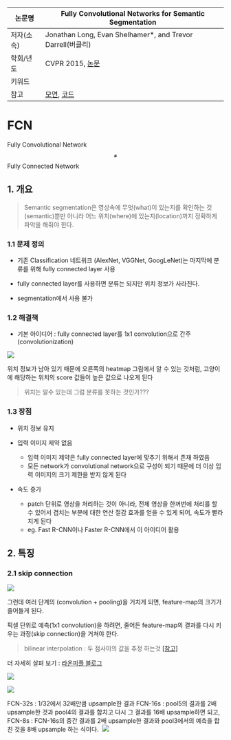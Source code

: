 |논문명|Fully Convolutional Networks for Semantic Segmentation|
|-|-|
|저자(소속)|Jonathan Long, Evan Shelhamer*, and Trevor Darrell(버클리)|
|학회/년도|CVPR 2015, [논문](https://arxiv.org/pdf/1605.06211.pdf)|
|키워드| |
|참고|[모연](http://www.whydsp.org/317), [코드](https://github.com/shelhamer/fcn.berkeleyvision.org)|


# FCN

Fully Convolutional Network $$\ne$$ Fully Connected Network

## 1. 개요 

> Semantic segmentation은 영상속에 무엇(what)이 있는지를 확인하는 것(semantic)뿐만 아니라 어느 위치(where)에 있는지(location)까지 정확하게 파악을 해줘야 한다. 
    
### 1.1 문제 정의 

- 기존 Classification 네트워크 (AlexNet, VGGNet, GoogLeNet)는 마지막에 분류를 위해  fully connected layer 사용 

- fully connected layer를 사용하면 분류는 되지만 위치 정보가 사라진다. 

- segmentation에서 사용 불가

### 1.2 해결책 

- 기본 아이디어 : fully connected layer를  1x1 convolution으로 간주(convolutionization) 

![](http://i.imgur.com/Gc07zsQ.png)


위치 정보가 남아 있기 때문에 오른쪽의 heatmap 그림에서 알 수 있는 것처럼, 고양이에 해당하는 위치﻿의 score 값들이 높은 값으로 나오게 된다

> 위치는 알수 있는데 그럼 분류를 못하는 것인가??? 

### 1.3 장점 

- 위치 정보 유지 

- 입력 이미지 제약 없음 
  - 입력 이미지 제약은 fully connected layer에 맞추기 위해서 존재 하였음
  - 모든 network가 convolutional network으로 구성이 되기 때문에 더 이상 입력 이미지의 크기 제한을 받지 않게 된다

- 속도 증가 
  - patch 단위로 영상을 처리하는 것이 아니라, 전체 영상을 한꺼번에 처리를 할 수 있어서 겹치는 부분에 대한 연산 절감 효과를 얻을 수 있게 되어, 속도가 빨라지게 된다
  - eg.   Fast R-CNN이나 Faster R-CNN에서 이 아이디어 활용 
  



## 2. 특징 



### 2.1  skip connection



![](http://i.imgur.com/3cXXYgr.png)

그런데 여러 단계의 (convolution + pooling)을 거치게 되면, feature-map의 크기가 줄어들게 된다. 

픽셀 단위로 예측(1x1 convolution)을 하려면, 줄어든 feature-map의 결과를 다시 키우는 과정(skip connection)을 거쳐야 한다.

> bilinear interpolation : 두 점사이의 값을 추정 하는것 [[참고]](http://darkpgmr.tistory.com/117)


더 자세히 살펴 보기 : [라온피플 블로그](http://laonple.blog.me/220935916241)


![](http://i.imgur.com/jCHUmUv.png)

![](http://i.imgur.com/s7tNztd.png)

FCN-32s : 1/32에서 32배만큼 upsample한 결과
FCN-16s : pool5의 결과를 2배 upsample한 것과 pool4의 결과를 합치고 다시 그 결과를 16배 upsample하면 되고, 
FCN-8s : FCN-16s의 중간 결과를 2배 upsample한 결과와 pool3에서의 예측을 합친 것을 8배 upsample 하는 식이다.
​
![](http://i.imgur.com/V7VkrKh.png)
